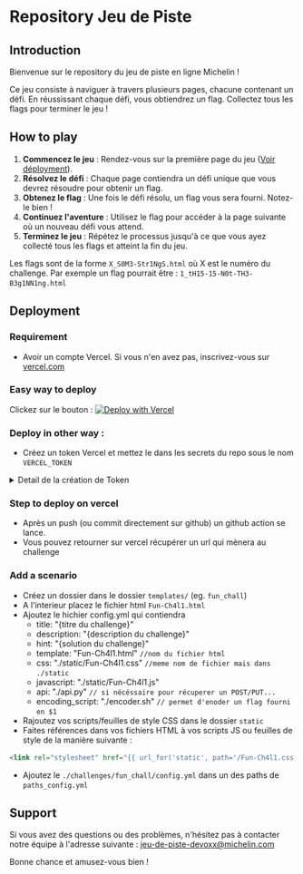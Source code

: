 # Repository Jeu de Piste 


## Introduction

Bienvenue sur le repository du jeu de piste en ligne Michelin !

Ce jeu consiste à naviguer à travers plusieurs pages, chacune contenant un défi. En réussissant chaque défi, vous obtiendrez un flag. Collectez tous les flags pour terminer le jeu !

## How to play

1. **Commencez le jeu** : Rendez-vous sur la première page du jeu ([Voir déployment](https://github.com/michelin/treasure-hunt?tab=readme-ov-file#Deployment)).
2. **Résolvez le défi** : Chaque page contiendra un défi unique que vous devrez résoudre pour obtenir un flag.
3. **Obtenez le flag** : Une fois le défi résolu, un flag vous sera fourni. Notez-le bien !
4. **Continuez l'aventure** : Utilisez le flag pour accéder à la page suivante où un nouveau défi vous attend.
5. **Terminez le jeu** : Répétez le processus jusqu'à ce que vous ayez collecté tous les flags et atteint la fin du jeu.

Les flags sont de la forme `X_S0M3-Str1NgS.html` où X est le numéro du challenge.
Par exemple un flag pourrait être : `1_tH15-15-N0t-TH3-B3g1NN1ng.html`

## Deployment

### Requirement

- Avoir un compte Vercel. Si vous n'en avez pas, inscrivez-vous sur [vercel.com](vercel.com)

### Easy way to deploy

Clickez sur le bouton : [![Deploy with Vercel](https://vercel.com/button)](https://vercel.com/new/clone?repository-url=https%3A%2F%2Fgithub.com%2FEmilienMottet%2Ftoto&project-name=jeu-de-piste&build-command=python%20static-generator.py&output-directory=.%2Fbuild)

### Deploy in other way :

- Créez un token Vercel et mettez le dans les secrets du repo sous le nom `VERCEL_TOKEN`

<details>
<summary> Detail de la création de Token </summary>

Dans les détails de votre compte : 

![Account settings](./images_readme/Account.PNG "Account")
  
allez dans token :

![Tokens section](./images_readme/Token.PNG "Token")

puis créez un token (choisissez le scope et la durée)

![Token Creation](./images_readme/Creation.PNG "Création du token")

Copiez le token et mettez le dans Settings puis Secret Action

![Section Action](./images_readme/Actions.PNG "Bouton secret d'action")

Créez un nouveau secret :

![Token created](./images_readme/Secret.PNG "Token Vercel")

</details>

### Step to deploy on vercel

- Après un push (ou commit directement sur github) un github action se lance.
- Vous pouvez retourner sur vercel récupérer un url qui mènera au challenge

### Add a scenario 

- Créez un dossier dans le dossier `templates/` (eg. `fun_chall`)
- A l'interieur placez le fichier html `Fun-Ch4l1.html`
- Ajoutez le hichier config.yml qui contiendra
  - title: "{titre du challenge}"
  - description: "{description du challenge}"
  - hint: "{solution du challenge}"
  - template: "Fun-Ch4l1.html" `//nom du fichier html`
  - css: "./static/Fun-Ch4l1.css" `//meme nom de fichier mais dans ./static `
  - javascript: "./static/Fun-Ch4l1.js"
  - api: "./api.py" `// si nécéssaire pour récuperer un POST/PUT...`
  - encoding_script: "./encoder.sh" `// permet d'enoder un flag fourni en $1`
- Rajoutez vos scripts/feuilles de style CSS dans le dossier `static`
- Faites références dans vos fichiers HTML à vos scripts JS ou feuilles de style de la manière suivante : 

```html
<link rel="stylesheet" href="{{ url_for('static', path='/Fun-Ch4l1.css') }}">
```

- Ajoutez le `./challenges/fun_chall/config.yml` dans un des paths de `paths_config.yml`

## Support

Si vous avez des questions ou des problèmes, n'hésitez pas à contacter notre équipe à l'adresse suivante : jeu-de-piste-devoxx@michelin.com

Bonne chance et amusez-vous bien !
